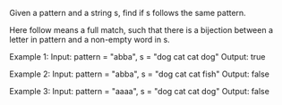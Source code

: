 Given a pattern and a string s, find if s follows the same pattern.

Here follow means a full match, such that there is a bijection between a letter in pattern and a non-empty word in s.

Example 1:
Input: pattern = "abba", s = "dog cat cat dog"
Output: true

Example 2:
Input: pattern = "abba", s = "dog cat cat fish"
Output: false

Example 3:
Input: pattern = "aaaa", s = "dog cat cat dog"
Output: false
